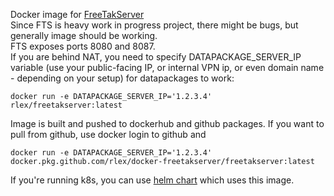 Docker image for [FreeTakServer](https://github.com/tapawingo/freetakserver)  
Since FTS is heavy work in progress project, there might be bugs, but generally image should be working.  
FTS exposes ports 8080 and 8087.  
If you are behind NAT, you need to specify DATAPACKAGE_SERVER_IP variable (use your public-facing IP, or internal VPN ip, or even domain name - depending on your setup) for datapackages to work:

```
docker run -e DATAPACKAGE_SERVER_IP='1.2.3.4' rlex/freetakserver:latest
```

Image is built and pushed to dockerhub and github packages. If you want to pull from github, use docker login to github and

```
docker run -e DATAPACKAGE_SERVER_IP='1.2.3.4' docker.pkg.github.com/rlex/docker-freetakserver/freetakserver:latest
```

If you're running k8s, you can use [helm chart](https://github.com/rlex/helm-charts/tree/master/charts/freetakserver) which uses this image.